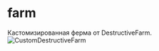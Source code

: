 # farm
Кастомизированная ферма от DestructiveFarm.  
![CustomDestructiveFarm](https://i.ibb.co/DtBgYZN/Screenshot-from-2019-03-11-20-12-43.png "GUI") 
